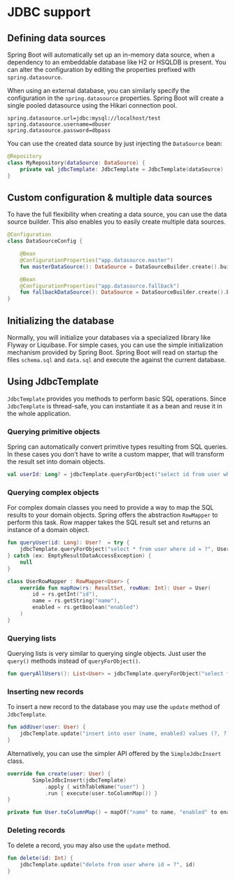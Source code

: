# JDBC support

## Defining data sources
Spring Boot will automatically set up an in-memory data source, when a dependency to an embeddable database like H2 or 
HSQLDB is present. You can alter the configuration by editing the properties prefixed with `spring.datasource`.

When using an external database, you can similarly specify the configuration in the `spring.datasource` properties.
Spring Boot will create a single pooled datasource using the Hikari connection pool.

```
spring.datasource.url=jdbc:mysql://localhost/test
spring.datasource.username=dbuser
spring.datasource.password=dbpass
```

You can use the created data source by just injecting the `DataSource` bean:
```kotlin
@Repository
class MyRepository(dataSource: DataSource) {
    private val jdbcTemplate: JdbcTemplate = JdbcTemplate(dataSource)
}
```

## Custom configuration & multiple data sources
To have the full flexibility when creating a data source, you can use the data source builder. This also enables you
to easily create multiple data sources.

```kotlin
@Configuration
class DataSourceConfig {

    @Bean
    @ConfigurationProperties("app.datasource.master")
    fun masterDataSource(): DataSource = DataSourceBuilder.create().build()

    @Bean
    @ConfigurationProperties("app.datasource.fallback")
    fun fallbackDataSource(): DataSource = DataSourceBuilder.create().build()
}
```

## Initializing the database
Normally, you will initialize your databases via a specialized library like Flyway or Liquibase. For simple cases,
you can use the simple initialization mechanism provided by Spring Boot. Spring Boot will read on startup the files
`schema.sql` and `data.sql` and execute the against the current database.

## Using JdbcTemplate
`JdbcTemplate` provides you methods to perform basic SQL operations. Since `JdbcTemplate` is thread-safe, you can
instantiate it as a bean and reuse it in the whole application.

### Querying primitive objects
Spring can automatically convert primitive types resulting from SQL queries. In these cases you don't have to write
a custom mapper, that will transform the result set into domain objects.

```kotlin
val userId: Long? = jdbcTemplate.queryForObject("select id from user where name = 'Alice' ", Long::class.java)
```

### Querying complex objects
For complex domain classes you need to provide a way to map the SQL results to your domain objects. Spring offers the
abstraction `RowMapper` to perform this task. Row mapper takes the SQL result set and returns an instance of a domain
object.

```kotlin
fun queryUser(id: Long): User?  = try {
    jdbcTemplate.queryForObject("select * from user where id = ?", UserRowMapper(), id)
} catch (ex: EmptyResultDataAccessException) {
    null
}

class UserRowMapper : RowMapper<User> {
    override fun mapRow(rs: ResultSet, rowNum: Int): User = User(
        id = rs.getInt("id"),
        name = rs.getString("name"),
        enabled = rs.getBoolean("enabled")
    )
}
```
### Querying lists
Querying lists is very similar to querying single objects. Just user the `query()` methods instead of `queryForObject()`.
```kotlin
fun queryAllUsers(): List<User> = jdbcTemplate.queryForObject("select * from user", UserRowMapper())
```

### Inserting new records
To insert a new record to the database you may use the `update` method of `JdbcTemplate`.

```kotlin
fun addUser(user: User) {
    jdbcTemplate.update("insert into user (name, enabled) values (?, ?)", user.name, user.enabled)
}
```

Alternatively, you can use the simpler API offered by the `SimpleJdbcInsert` class.

```kotlin
override fun create(user: User) {
        SimpleJdbcInsert(jdbcTemplate)
            .apply { withTableName("user") }
            .run { execute(user.toColumnMap()) }
}

private fun User.toColumnMap() = mapOf("name" to name, "enabled" to enabled)
```

### Deleting records
To delete a record, you may also use the `update` method.
```kotlin
fun delete(id: Int) {
    jdbcTemplate.update("delete from user where id = ?", id)
}
```
